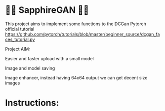 # :small_blue_diamond::small_blue_diamond: SapphireGAN :small_blue_diamond::small_blue_diamond:

This project aims to implement some functions to the DCGan Pytorch official tutorial https://github.com/pytorch/tutorials/blob/master/beginner_source/dcgan_faces_tutorial.py

Project AIM:  

Easier and faster upload with a small model

Image and model saving

Image enhancer, instead having 64x64 output we can get decent size images



# Instructions:



